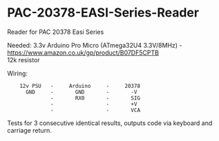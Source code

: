 # PAC-20378-EASI-Series-Reader
Reader for PAC 20378 Easi Series

Needed:
3.3v Arduino Pro Micro (ATmega32U4 3.3V/8MHz) - https://www.amazon.co.uk/gp/product/B07DF5CPTB <br>
12k resistor

Wiring:
```
    12v PSU   -     Arduino     -     20378
      GND     -       GND       -       -V
              -       RX0       -       SIG
              -                 -       +V
              -                 -       VCA
```


Tests for 3 consecutive identical results, outputs code via keyboard and carriage return.
